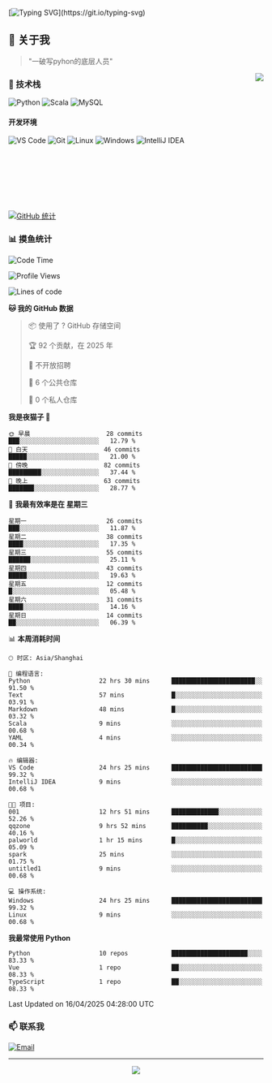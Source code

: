 [![Typing SVG](https://readme-typing-svg.herokuapp.com?font=Fira+Code&pause=1000&color=36BCF7&random=false&width=435&lines=print(%22Hello%2C+World!%22);%23+Welcome+to+my+code+space+%F0%9F%90%8D)](https://git.io/typing-svg)

## 🌟 关于我

> "一破写pyhon的底层人员"

<img align="right" src="https://github-readme-stats.vercel.app/api/top-langs/?username=huanxin996&theme=tokyonight" />

### 🎯 技术栈

![Python](https://img.shields.io/badge/Python-Expert-3776AB?style=for-the-badge&logo=python&logoColor=white)
![Scala](https://img.shields.io/badge/Scala-Expert-DC322F?style=for-the-badge&logo=scala&logoColor=white)
![MySQL](https://img.shields.io/badge/MySQL-Expert-4479A1?style=for-the-badge&logo=mysql&logoColor=white)

#### 开发环境

![VS Code](https://img.shields.io/badge/VS_Code-007ACC?style=for-the-badge&logo=visual-studio-code&logoColor=white)
![Git](https://img.shields.io/badge/Git-F05032?style=for-the-badge&logo=git&logoColor=white)
![Linux](https://img.shields.io/badge/Linux-FCC624?style=for-the-badge&logo=linux&logoColor=black)
![Windows](https://img.shields.io/badge/Windows_11-0078D4?style=for-the-badge&logo=windows11&logoColor=white)
![IntelliJ IDEA](https://img.shields.io/badge/IntelliJ_IDEA-000000?style=for-the-badge&logo=intellij-idea&logoColor=white)

<br/><br/><br/><br/><br/><br/>

  
[![GitHub 统计](https://github-readme-stats.vercel.app/api?username=huanxin996&show_icons=true&theme=tokyonight)](https://github.com/huanxin996)

### 📊 摸鱼统计

<!--START_SECTION:waka-->
![Code Time](http://img.shields.io/badge/Code%20Time-69%20hrs%2010%20mins-blue)

![Profile Views](http://img.shields.io/badge/%E4%B8%AA%E4%BA%BA%E8%B5%84%E6%96%99%E8%A7%82%E7%9C%8B%E6%AC%A1%E6%95%B0-8-blue)

![Lines of code](https://img.shields.io/badge/%E4%BB%8E%E3%80%8CHello%20World%E3%80%8D%E8%B5%B7%E6%88%91%E5%B7%B2%E7%BB%8F%E5%86%99%E4%BA%86-1.2%20million%20%E8%A1%8C%E4%BB%A3%E7%A0%81-blue)

**🐱 我的 GitHub 数据** 

> 📦  使用了 ? GitHub 存储空间 
 > 
> 🏆 92 个贡献，在 2025 年
 > 
> 🚫 不开放招聘
 > 
> 📜 6 个公共仓库 
 > 
> 🔑 0 个私人仓库 
 > 
**我是夜猫子 🦉** 

```text
🌞 早晨                     28 commits          ███░░░░░░░░░░░░░░░░░░░░░░   12.79 % 
🌆 白天                     46 commits          █████░░░░░░░░░░░░░░░░░░░░   21.00 % 
🌃 傍晚                     82 commits          █████████░░░░░░░░░░░░░░░░   37.44 % 
🌙 晚上                     63 commits          ███████░░░░░░░░░░░░░░░░░░   28.77 % 
```
📅 **我最有效率是在 星期三** 

```text
星期一                      26 commits          ███░░░░░░░░░░░░░░░░░░░░░░   11.87 % 
星期二                      38 commits          ████░░░░░░░░░░░░░░░░░░░░░   17.35 % 
星期三                      55 commits          ██████░░░░░░░░░░░░░░░░░░░   25.11 % 
星期四                      43 commits          █████░░░░░░░░░░░░░░░░░░░░   19.63 % 
星期五                      12 commits          █░░░░░░░░░░░░░░░░░░░░░░░░   05.48 % 
星期六                      31 commits          ████░░░░░░░░░░░░░░░░░░░░░   14.16 % 
星期日                      14 commits          ██░░░░░░░░░░░░░░░░░░░░░░░   06.39 % 
```


📊 **本周消耗时间** 

```text
🕑︎ 时区: Asia/Shanghai

💬 编程语言: 
Python                   22 hrs 30 mins      ███████████████████████░░   91.50 % 
Text                     57 mins             █░░░░░░░░░░░░░░░░░░░░░░░░   03.91 % 
Markdown                 48 mins             █░░░░░░░░░░░░░░░░░░░░░░░░   03.32 % 
Scala                    9 mins              ░░░░░░░░░░░░░░░░░░░░░░░░░   00.68 % 
YAML                     4 mins              ░░░░░░░░░░░░░░░░░░░░░░░░░   00.34 % 

🔥 编辑器: 
VS Code                  24 hrs 25 mins      █████████████████████████   99.32 % 
IntelliJ IDEA            9 mins              ░░░░░░░░░░░░░░░░░░░░░░░░░   00.68 % 

🐱‍💻 项目: 
001                      12 hrs 51 mins      █████████████░░░░░░░░░░░░   52.26 % 
qqzone                   9 hrs 52 mins       ██████████░░░░░░░░░░░░░░░   40.16 % 
palworld                 1 hr 15 mins        █░░░░░░░░░░░░░░░░░░░░░░░░   05.09 % 
spark                    25 mins             ░░░░░░░░░░░░░░░░░░░░░░░░░   01.75 % 
untitled1                9 mins              ░░░░░░░░░░░░░░░░░░░░░░░░░   00.68 % 

💻 操作系统: 
Windows                  24 hrs 25 mins      █████████████████████████   99.32 % 
Linux                    9 mins              ░░░░░░░░░░░░░░░░░░░░░░░░░   00.68 % 
```

**我最常使用 Python** 

```text
Python                   10 repos            █████████████████████░░░░   83.33 % 
Vue                      1 repo              ██░░░░░░░░░░░░░░░░░░░░░░░   08.33 % 
TypeScript               1 repo              ██░░░░░░░░░░░░░░░░░░░░░░░   08.33 % 
```




 Last Updated on 16/04/2025 04:28:00 UTC
<!--END_SECTION:waka-->

### 📫 联系我

[![Email](https://img.shields.io/badge/Email-D14836?style=for-the-badge&logo=gmail&logoColor=white)](mailto:mc.xiaolang@Foxmail.com)

---

<p align="center">
  <img src="https://profile-counter.glitch.me/huanxin996/count.svg" />
</p>